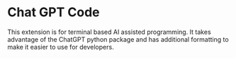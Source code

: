 # Chat GPT Code
This extension is for terminal based AI assisted programming. It takes advantage of the ChatGPT python package and has additional formatting to make it easier to use for developers.